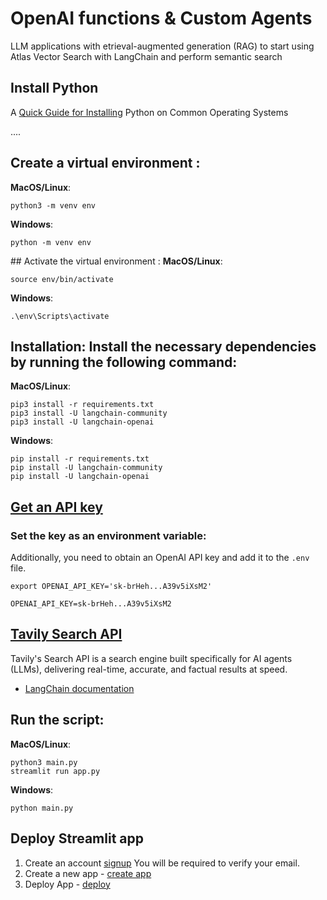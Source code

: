 # OpenAI functions & Custom Agents
> 

LLM applications with etrieval-augmented generation (RAG) to start using Atlas Vector Search with LangChain and perform semantic search 

## **Install Python** 

A [Quick Guide for Installing](https://github.com/PackeTsar/Install-Python/blob/master/README.md#install-python-) Python on Common Operating Systems

....

## Create a virtual environment :

**MacOS/Linux**:
```
python3 -m venv env
```
**Windows**:
```
python -m venv env
```

\## Activate the virtual environment :
**MacOS/Linux**:
```
source env/bin/activate
```
**Windows**:
```
.\env\Scripts\activate
```

## Installation: Install the necessary dependencies by running the following command:
**MacOS/Linux**:
```
pip3 install -r requirements.txt
pip3 install -U langchain-community
pip3 install -U langchain-openai
```
**Windows**:
```
pip install -r requirements.txt
pip install -U langchain-community
pip install -U langchain-openai
```

## [Get an API key](https://platform.openai.com/account/api-keys)

### Set the key as an environment variable:
Additionally, you need to obtain an OpenAI API key and add it to the `.env` file.

`export OPENAI_API_KEY='sk-brHeh...A39v5iXsM2'`

```
OPENAI_API_KEY=sk-brHeh...A39v5iXsM2
```

## [Tavily Search API](https://app.tavily.com/documentation/apis)
Tavily's Search API is a search engine built specifically for AI agents (LLMs), delivering real-time, accurate, and factual results at speed.

- [LangChain documentation](https://js.langchain.com/v0.1/docs/integrations/retrievers/tavily/)


## Run the script:

**MacOS/Linux**:
```
python3 main.py
streamlit run app.py
```
**Windows**:
```
python main.py
```

## Deploy Streamlit app

1. Create an account [signup](https://share.streamlit.io/signup)
    You will be required to verify your email.
2. Create a new app - [create app](https://share.streamlit.io/new) 
3. Deploy App - [deploy](https://share.streamlit.io/deploy)
